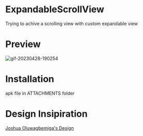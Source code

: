 # ExpandableScrollView
Trying to achive a scrolling view with custom expandable view


# Preview
![gif-20230428-190254](https://user-images.githubusercontent.com/38736403/235162212-60113f40-a4f9-4fdf-ad07-4901f3eef4e9.gif)

# Installation
apk file in ATTACHMENTS folder

# Design Insipiration
[Joshua Oluwagbemiga's Design](https://dribbble.com/shots/5721735-InVision-Studio-Spaced-App)
